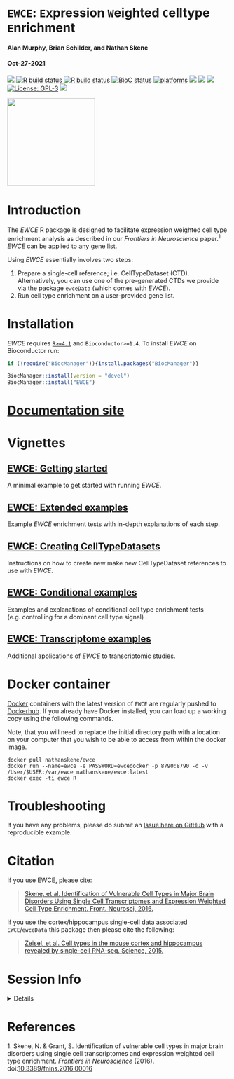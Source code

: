 `EWCE`: `E`xpression `W`eighted `C`elltype `E`nrichment
================
<h4>
Alan Murphy, Brian Schilder, and Nathan Skene
</h4>
<h4>
Oct-27-2021
</h4>

<!-- badges: start -->

[![](https://img.shields.io/badge/devel%20version-2.0.0-black.svg)](https://github.com/NathanSkene/EWCE)
[![R build
status](https://github.com/NathanSkene/EWCE/workflows/R-CMD-check-bioc/badge.svg)](https://github.com/NathanSkene/EWCE/actions)
[![R build
status](https://github.com/NathanSkene/EWCE/workflows/DockerHub/badge.svg)](https://github.com/NathanSkene/EWCE/actions)
[![BioC
status](http://www.bioconductor.org/shields/build/release/bioc/EWCE.svg)](https://bioconductor.org/checkResults/release/bioc-LATEST/EWCE)
[![platforms](http://www.bioconductor.org/images/shields/availability/all.svg)](https://bioconductor.org/packages/devel/bioc/html/EWCE.html#archives)
[![](https://img.shields.io/badge/doi-10.18129/B9.bioc.EWCE%20-green.svg)](https://doi.org/10.18129/B9.bioc.EWCE)
[![](https://img.shields.io/github/last-commit/NathanSkene/EWCE.svg)](https://github.com/NathanSkene/EWCE/commits/master)
[![](https://codecov.io/gh/NathanSkene/EWCE/branch/master/graph/badge.svg)](https://codecov.io/gh/NathanSkene/EWCE)
[![License:
GPL-3](https://img.shields.io/badge/license-GPL--3-blue.svg)](https://cran.r-project.org/web/licenses/GPL-3)
[![](https://img.shields.io/badge/download-2155/total-blue.svg)](https://bioconductor.org/packages/stats/bioc/EWCE)
<!-- badges: end -->

<img height="200" src="https://github.com/bschilder/EWCE/raw/DelayedArray/inst/hex/EWCE.png">

# Introduction

The *EWCE* R package is designed to facilitate expression weighted cell
type enrichment analysis as described in our *Frontiers in Neuroscience*
paper.<sup>1</sup> *EWCE* can be applied to any gene list.

Using *EWCE* essentially involves two steps:

1.  Prepare a single-cell reference; i.e. CellTypeDataset (CTD).
    Alternatively, you can use one of the pre-generated CTDs we provide
    via the package `ewceData` (which comes with *EWCE*).  
2.  Run cell type enrichment on a user-provided gene list.

# Installation

*EWCE* requires [`R>=4.1`](https://www.r-project.org/) and
`Bioconductor>=1.4`. To install *EWCE* on Bioconductor run:

``` r
if (!require("BiocManager")){install.packages("BiocManager")}

BiocManager::install(version = "devel")
BiocManager::install("EWCE") 
```

# [Documentation site](https://nathanskene.github.io/EWCE)

# Vignettes

## [EWCE: Getting started](https://nathanskene.github.io/EWCE/articles/EWCE.html)

A minimal example to get started with running *EWCE*.

## [EWCE: Extended examples](https://nathanskene.github.io/EWCE/articles/extended.html)

Example *EWCE* enrichment tests with in-depth explanations of each step.

## [EWCE: Creating CellTypeDatasets](https://nathanskene.github.io/EWCE/articles/create_CTD.html)

Instructions on how to create new make new CellTypeDataset references to
use with *EWCE*.

## [EWCE: Conditional examples](https://nathanskene.github.io/EWCE/articles/conditional.html)

Examples and explanations of conditional cell type enrichment tests
(e.g. controlling for a dominant cell type signal) .

## [EWCE: Transcriptome examples](https://nathanskene.github.io/EWCE/articles/transcriptomes.html)

Additional applications of *EWCE* to transcriptomic studies.

# Docker container

[Docker](https://www.docker.com/) containers with the latest version of
`EWCE` are regularly pushed to [Dockerhub](https://hub.docker.com/). If
you already have Docker installed, you can load up a working copy using
the following commands.

Note, that you will need to replace the initial directory path with a
location on your computer that you wish to be able to access from within
the docker image.

    docker pull nathanskene/ewce
    docker run --name=ewce -e PASSWORD=ewcedocker -p 8790:8790 -d -v /User/$USER:/var/ewce nathanskene/ewce:latest
    docker exec -ti ewce R

# Troubleshooting

If you have any problems, please do submit an [Issue here on
GitHub](https://github.com/nathanskene/EWCE/issues) with a reproducible
example.

# Citation

If you use EWCE, please cite:

> [Skene, et al. Identification of Vulnerable Cell Types in Major Brain
> Disorders Using Single Cell Transcriptomes and Expression Weighted
> Cell Type Enrichment. Front. Neurosci,
> 2016.](https://www.frontiersin.org/articles/10.3389/fnins.2016.00016/full)

If you use the cortex/hippocampus single-cell data associated
`EWCE`/`ewceData` this package then please cite the following:

> [Zeisel, et al. Cell types in the mouse cortex and hippocampus
> revealed by single-cell RNA-seq. Science,
> 2015.](http://www.sciencemag.org/content/early/2015/02/18/science.aaa1934.abstract)

# Session Info

<details>

``` r
utils::sessionInfo()
```

    ## R version 4.1.1 (2021-08-10)
    ## Platform: x86_64-pc-linux-gnu (64-bit)
    ## Running under: Ubuntu 20.04.2 LTS
    ## 
    ## Matrix products: default
    ## BLAS/LAPACK: /usr/lib/x86_64-linux-gnu/openblas-pthread/libopenblasp-r0.3.8.so
    ## 
    ## locale:
    ##  [1] LC_CTYPE=en_US.UTF-8       LC_NUMERIC=C              
    ##  [3] LC_TIME=en_US.UTF-8        LC_COLLATE=en_US.UTF-8    
    ##  [5] LC_MONETARY=en_US.UTF-8    LC_MESSAGES=C             
    ##  [7] LC_PAPER=en_US.UTF-8       LC_NAME=C                 
    ##  [9] LC_ADDRESS=C               LC_TELEPHONE=C            
    ## [11] LC_MEASUREMENT=en_US.UTF-8 LC_IDENTIFICATION=C       
    ## 
    ## attached base packages:
    ## [1] stats     graphics  grDevices utils     datasets  methods   base     
    ## 
    ## loaded via a namespace (and not attached):
    ##  [1] BiocManager_1.30.16 compiler_4.1.1      pillar_1.6.4       
    ##  [4] RColorBrewer_1.1-2  yulab.utils_0.0.4   tools_4.1.1        
    ##  [7] digest_0.6.28       jsonlite_1.7.2      evaluate_0.14      
    ## [10] lifecycle_1.0.1     tibble_3.1.5        gtable_0.3.0       
    ## [13] pkgconfig_2.0.3     rlang_0.4.12        DBI_1.1.1          
    ## [16] rvcheck_0.2.1       yaml_2.2.1          xfun_0.27          
    ## [19] fastmap_1.1.0       stringr_1.4.0       dplyr_1.0.7        
    ## [22] knitr_1.36          desc_1.4.0          generics_0.1.1     
    ## [25] vctrs_0.3.8         dlstats_0.1.4       rprojroot_2.0.2    
    ## [28] grid_4.1.1          tidyselect_1.1.1    glue_1.4.2         
    ## [31] R6_2.5.1            fansi_0.5.0         rmarkdown_2.11     
    ## [34] ggplot2_3.3.5       purrr_0.3.4         badger_0.1.0       
    ## [37] magrittr_2.0.1      scales_1.1.1        ellipsis_0.3.2     
    ## [40] htmltools_0.5.2     assertthat_0.2.1    colorspace_2.0-2   
    ## [43] utf8_1.2.2          stringi_1.7.5       munsell_0.5.0      
    ## [46] crayon_1.4.1

</details>

# References

<div id="refs" class="references csl-bib-body" line-spacing="2">

<div id="ref-skene_2016" class="csl-entry">

<span class="csl-left-margin">1. </span><span
class="csl-right-inline">Skene, N. & Grant, S. Identification of
vulnerable cell types in major brain disorders using single cell
transcriptomes and expression weighted cell type enrichment. *Frontiers
in Neuroscience* (2016).
doi:[10.3389/fnins.2016.00016](https://doi.org/10.3389/fnins.2016.00016)</span>

</div>

</div>
